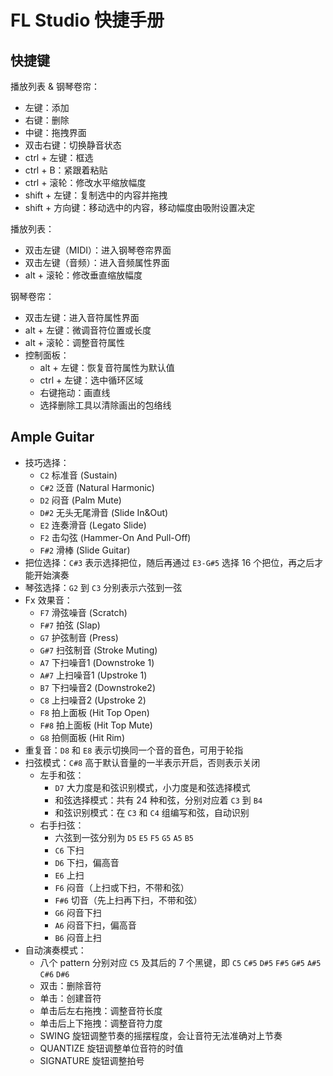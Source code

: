 # FL Studio 快捷手册

## 快捷键

播放列表 & 钢琴卷帘：

- 左键：添加
- 右键：删除
- 中键：拖拽界面
- 双击右键：切换静音状态
- ctrl + 左键：框选
- ctrl + B：紧跟着粘贴
- ctrl + 滚轮：修改水平缩放幅度
- shift + 左键：复制选中的内容并拖拽
- shift + 方向键：移动选中的内容，移动幅度由吸附设置决定

播放列表：

- 双击左键（MIDI）：进入钢琴卷帘界面
- 双击左键（音频）：进入音频属性界面
- alt + 滚轮：修改垂直缩放幅度

钢琴卷帘：

- 双击左键：进入音符属性界面
- alt + 左键：微调音符位置或长度 
- alt + 滚轮：调整音符属性
- 控制面板：
    - alt + 左键：恢复音符属性为默认值
    - ctrl + 左键：选中循环区域
    - 右键拖动：画直线
    - 选择删除工具以清除画出的包络线

## Ample Guitar

- 技巧选择：
    - `C2` 标准音 (Sustain)
    - `C#2` 泛音 (Natural Harmonic)
    - `D2` 闷音 (Palm Mute)
    - `D#2` 无头无尾滑音 (Slide In&Out)
    - `E2` 连奏滑音 (Legato Slide)
    - `F2` 击勾弦 (Hammer-On And Pull-Off)
    - `F#2` 滑棒 (Slide Guitar)
- 把位选择：`C#3` 表示选择把位，随后再通过 `E3-G#5` 选择 16 个把位，再之后才能开始演奏
- 琴弦选择：`G2` 到 `C3` 分别表示六弦到一弦
- Fx 效果音：
    - `F7` 滑弦噪音 (Scratch)
    - `F#7` 拍弦 (Slap)
    - `G7` 护弦制音 (Press)
    - `G#7` 扫弦制音 (Stroke Muting)
    - `A7` 下扫噪音1 (Downstroke 1)
    - `A#7` 上扫噪音1 (Upstroke 1)
    - `B7` 下扫噪音2 (Downstroke2)
    - `C8` 上扫噪音2 (Upstroke 2)
    - `F8` 拍上面板 (Hit Top Open)
    - `F#8` 拍上面板 (Hit Top Mute)
    - `G8` 拍侧面板 (Hit Rim)
- 重复音：`D8` 和 `E8` 表示切换同一个音的音色，可用于轮指
- 扫弦模式：`C#8` 高于默认音量的一半表示开启，否则表示关闭
    - 左手和弦：
        - `D7` 大力度是和弦识别模式，小力度是和弦选择模式
        - 和弦选择模式：共有 24 种和弦，分别对应着 `C3` 到 `B4` 
        - 和弦识别模式：在 `C3` 和 `C4` 组编写和弦，自动识别
    - 右手扫弦：
        - 六弦到一弦分别为 `D5` `E5` `F5` `G5` `A5` `B5`
        - `C6` 下扫
        - `D6` 下扫，偏高音
        - `E6` 上扫
        - `F6` 闷音（上扫或下扫，不带和弦）
        - `F#6` 切音（先上扫再下扫，不带和弦）
        - `G6` 闷音下扫
        - `A6` 闷音下扫，偏高音
        - `B6` 闷音上扫
- 自动演奏模式：
    - 八个 pattern 分别对应 `C5` 及其后的 7 个黑键，即 `C5` `C#5` `D#5` `F#5` `G#5` `A#5` `C#6` `D#6`
    - 双击：删除音符
    - 单击：创建音符
    - 单击后左右拖拽：调整音符长度
    - 单击后上下拖拽：调整音符力度
    - SWING 旋钮调整节奏的摇摆程度，会让音符无法准确对上节奏
    - QUANTIZE 旋钮调整单位音符的时值
    - SIGNATURE 旋钮调整拍号
